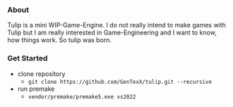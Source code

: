 ### About

Tulip is a mini WIP-Game-Engine. I do not really intend to make games with Tulip but I am really interested in Game-Engineering and I want to know, how things work. So tulip was born.

### Get Started

- clone repository
	- `git clone https://github.com/GenTexX/tulip.git --recursive`
- run premake
	- `vendor/premake/premake5.exe vs2022`
